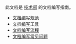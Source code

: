 此文档是 [技术部](/interior/tech) 的文档编写指南。
- [文档编写规范](/interior/tech/edit/spec)
- [文档编写工具](/interior/tech/edit/tool)
- [文档编写流程](/interior/tech/edit/flow)
- [文档编写常见问题](/interior/tech/edit/faq)